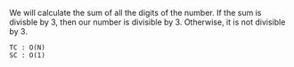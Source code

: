 We will calculate the sum of all the digits of the number. 
If the sum is divisble by 3, then our number is divisible by 3.
Otherwise, it is not divisible by 3.

    TC : O(N)
    SC : O(1)